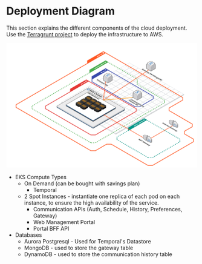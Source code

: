 # Deployment Diagram
This section explains the different components of the cloud deployment.  
Use the [Terragrunt project](../../deployment/terragrunt) to deploy the infrastructure to AWS.

![diagram of AWS cloud deployment](DeploymentDiagram.png)

* EKS Compute Types
  * On Demand (can be bought with savings plan)
    * Temporal
  * 2 Spot Instances -  instantiate one replica of each pod on each instance, to ensure the high availability of the service.
    * Communication APIs (Auth, Schedule, History, Preferences, Gateway)
    * Web Management Portal
    * Portal BFF API
* Databases
  * Aurora Postgresql - Used for Temporal's Datastore
  * MongoDB - used to store the gateway table
  * DynamoDB - used to store the communication history table
